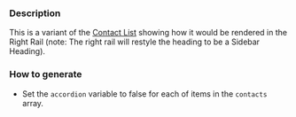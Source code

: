 ### Description
This is a variant of the [Contact List](./?p=organisms-contact-list) showing how it would be rendered in the Right Rail (note: The right rail will restyle the heading to be a Sidebar Heading).

### How to generate
* Set the `accordion` variable to false for each of items in the `contacts` array.
